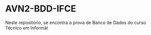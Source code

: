 # AVN2-BDD-IFCE
Neste repositório, se encontra a prova de Banco de Dados do curso Técnico em Informát

